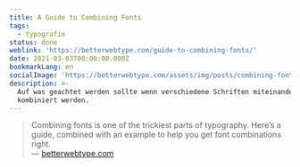 ```yaml
---
title: A Guide to Combining Fonts
tags:
  - typografie
status: done
weblink: 'https://betterwebtype.com/guide-to-combining-fonts/'
date: 2021-03-03T00:00:00.000Z
bookmarkLang: en
socialImage: 'https://betterwebtype.com/assets/img/posts/combining-fonts-guide/post@2x.jpg'
description: >-
  Auf was geachtet werden sollte wenn verschiedene Schriften miteinander
  kombiniert werden.
---
```

<blockquote>Combining fonts is one of the trickiest parts of typography. Here’s a guide, combined with an example to help you get font combinations right.<footer>— <a href="https://betterwebtype.com/guide-to-combining-fonts/">betterwebtype.com</a></footer></blockquote>
